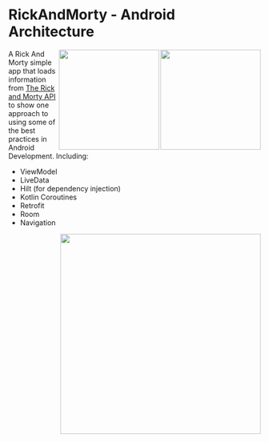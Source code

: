 # RickAndMorty - Android Architecture
<img align="right" src="https://user-images.githubusercontent.com/76838562/173253399-d4495fd6-a974-4ceb-9762-40deadc4a3a3.jpg" width="200">
<img align="right" src="https://user-images.githubusercontent.com/76838562/173253178-f027e2fb-feb0-4693-92dc-399ccd926950.jpg" width="200">

A Rick And Morty simple app that loads information from [The Rick and Morty API](https://rickandmortyapi.com/) to show one approach to using some of the best practices in Android Development. Including:  
 * ViewModel
 * LiveData
 * Hilt (for dependency injection)
 * Kotlin Coroutines
 * Retrofit
 * Room
 * Navigation
 
<img align="right" src="https://user-images.githubusercontent.com/76838562/173253178-f027e2fb-feb0-4693-92dc-399ccd926950.jpg" width="400">
